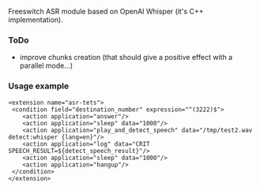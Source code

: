 <p>
  Freeswitch ASR module based on OpenAI Whisper (it's C++ implementation).
</p>

### ToDo
 - improve chunks creation (that should give a positive effect with a parallel mode...)

### Usage example
```
<extension name="asr-tets">
 <condition field="destination_number" expression="^(3222)$">
    <action application="answer"/>
    <action application="sleep" data="1000"/>
    <action application="play_and_detect_speech" data="/tmp/test2.wav detect:whisper {lang=en}"/>
    <action application="log" data="CRIT SPEECH_RESULT=${detect_speech_result}"/>
    <action application="sleep" data="1000"/>
    <action application="hangup"/>
 </condition>
</extension>

```